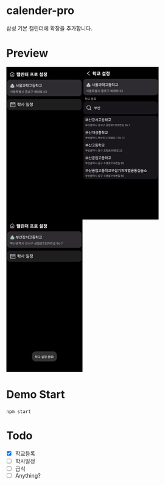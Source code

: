 # calender-pro
삼성 기본 캘린더에 확장을 추가합니다.

# Preview
<img alt="1" align='left' width="200" src="https://github.com/joon-102/calender-pro/blob/main/Preview/Preview1.jpg?raw=true">
<img alt="2" align='left' width="200" src="https://github.com/joon-102/calender-pro/blob/main/Preview/Preview2.jpg?raw=true">
<img alt="3" width="200" src="https://github.com/joon-102/calender-pro/blob/main/Preview/Preview3.jpg?raw=true">


# Demo Start
```shell
npm start
```
# Todo
- [X] 학교등록
- [ ] 학사일정
- [ ] 급식
- [ ] Anything?